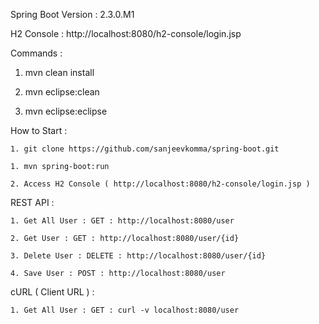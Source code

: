 Spring Boot Version : 2.3.0.M1

H2 Console :  http://localhost:8080/h2-console/login.jsp

Commands : 

   1. mvn clean install

   2. mvn eclipse:clean

   3. mvn eclipse:eclipse

How to Start : 

    1. git clone https://github.com/sanjeevkomma/spring-boot.git

    1. mvn spring-boot:run
    
    2. Access H2 Console ( http://localhost:8080/h2-console/login.jsp ) 
    
REST API : 

    1. Get All User : GET : http://localhost:8080/user
    
    2. Get User : GET : http://localhost:8080/user/{id}
    
    3. Delete User : DELETE : http://localhost:8080/user/{id}
    
    4. Save User : POST : http://localhost:8080/user
    
cURL ( Client URL ) :

    1. Get All User : GET : curl -v localhost:8080/user
